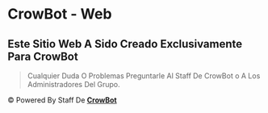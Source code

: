 # **CrowBot - Web**

## Este Sitio Web A Sido Creado Exclusivamente Para CrowBot 
> Cualquier Duda O Problemas Preguntarle Al Staff De CrowBot o A Los Administradores Del Grupo.

© Powered By Staff De **[CrowBot](https://whatsapp.com/channel/0029Vb1AFK6HbFV9kaB3b13W)**
